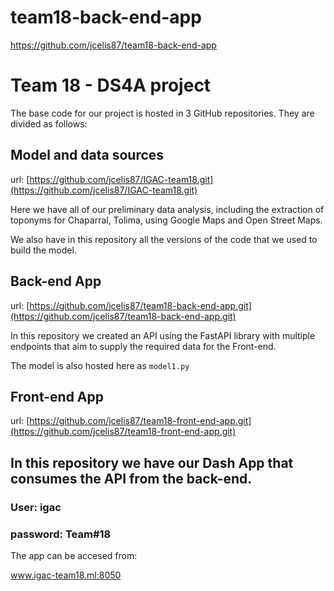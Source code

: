 # team18-back-end-app


https://github.com/jcelis87/team18-back-end-app
# Team 18 - DS4A project

The base code for our project is hosted in 3 GitHub repositories. They are divided as follows:

## Model and data sources

url: [https://github.com/jcelis87/IGAC-team18.git](https://github.com/jcelis87/IGAC-team18.git)

Here we have all of our preliminary data analysis, including the extraction of toponyms for Chaparral, Tolima, using Google Maps and Open Street Maps. 

We also have in this repository all the versions of the code that we used to build the model.

## Back-end App

url: [https://github.com/jcelis87/team18-back-end-app.git](https://github.com/jcelis87/team18-back-end-app.git)

In this repository we created an API using the FastAPI library with multiple endpoints that aim to supply the required data for the Front-end.

The model is also hosted here as `model1.py`

## Front-end App

url: [https://github.com/jcelis87/team18-front-end-app.git](https://github.com/jcelis87/team18-front-end-app.git)

In this repository we have our Dash App that consumes the API from the back-end.
---

### User: igac
### password: Team#18
 
The app can be accesed from:

www.igac-team18.ml:8050